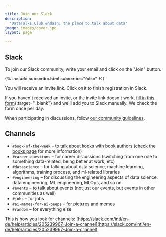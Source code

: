 ```yaml
---

title: Join our Slack
description:
  "DataTalks.Club &ndash; the place to talk about data"
image: images/cover.jpg
layout: page

---
```


## Slack

To join our Slack community, write your email and click on the "Join" button.


{% include subscribe.html subscribe="false" %}

You will receive an invite link. Click on it to finish registration in
Slack.

If you haven't received an invite, or the invite link doesn't work,
[fill in this form](https://airtable.com/shrhUBN51Jy10fjJq){:target="_blank"}
and we'll add you to Slack manually. We check the form once per day.

When participating in discussions, follow [our community guidelines](/slack/guidelines.html).


## Channels 

- `#book-of-the-week` &ndash; to talk about books with book authors (check the [books page](/books.html) for more information)
- `#career-questions` &ndash; for career discussions (switching from one role to something data-related, being better at work, etc)
- `#datascience` &ndash; for talking about data science, machine learning, algorithms, training process, and ml-related libraries
- `#engineering` &ndash; for discussing the engineering aspects of data science: data engineering, ML engineering, MLOps, and so on
- `#events` &ndash; to talk about events (not just our events, but events in other communities as well)
- `#jobs` &ndash; for jobs
- `#ai-memes-for-ai-peeps` &ndash; for pictures and memes
- `#random` &ndash; for everything else


This is how you look for channels: [https://slack.com/intl/en-de/help/articles/205239967-Join-a-channel](https://slack.com/intl/en-de/help/articles/205239967-Join-a-channel)

